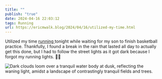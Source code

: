 ```yaml
---
title: ""
publish: "true"
date: 2024-04-16 22:03:12
tags: Running
url: https://ericmwalk.blog/2024/04/16/utilized-my-time.html
---
```


Utilized my time [running ](https://strava.com/activities/11199500457)tonight while waiting for my son to finish basketball practice. Thankfully, I found a break in the rain that lasted all day to actually get this done, but I had to follow the street lights as it got dark because I forgot my running lights. 🤷‍♂️

![Dark clouds loom over a tranquil water body at dusk, reflecting the waning light, amidst a landscape of contrastingly tranquil fields and trees.](https://ericmwalk.blog/uploads/2024/img-8656.jpeg)